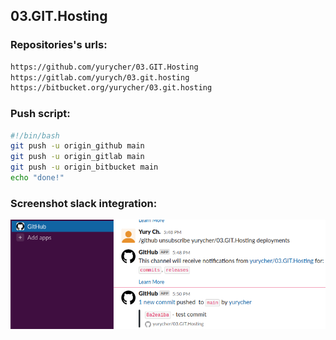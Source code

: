 ## 03.GIT.Hosting

### Repositories's urls:

```bash
https://github.com/yurycher/03.GIT.Hosting
https://gitlab.com/yurych/03.git.hosting
https://bitbucket.org/yurycher/03.git.hosting
```

### Push script:

```bash
#!/bin/bash
git push -u origin_github main
git push -u origin_gitlab main
git push -u origin_bitbucket main
echo "done!"
```

### Screenshot slack integration:

![Image](./slack.png)
